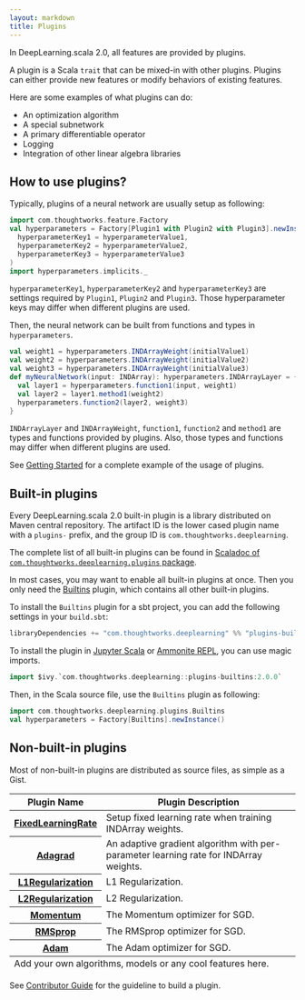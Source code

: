 ```yaml
---
layout: markdown
title: Plugins
---
```


In DeepLearning.scala 2.0, all features are provided by plugins.

A plugin is a Scala `trait` that can be mixed-in with other plugins. Plugins can either provide new features or modify behaviors of existing features.

Here are some examples of what plugins can do:

* An optimization algorithm
* A special subnetwork
* A primary differentiable operator
* Logging
* Integration of other linear algebra libraries

## How to use plugins?

Typically, plugins of a neural network are usually setup as following:

``` scala
import com.thoughtworks.feature.Factory
val hyperparameters = Factory[Plugin1 with Plugin2 with Plugin3].newInstance(
  hyperparameterKey1 = hyperparameterValue1,
  hyperparameterKey2 = hyperparameterValue2,
  hyperparameterKey3 = hyperparameterValue3
)
import hyperparameters.implicits._
```

`hyperparameterKey1`, `hyperparameterKey2` and `hyperparameterKey3` are settings required by `Plugin1`, `Plugin2` and `Plugin3`. Those hyperparameter keys may differ when different plugins are used.

Then, the neural network can be built from functions and types in `hyperparameters`.

``` scala
val weight1 = hyperparameters.INDArrayWeight(initialValue1)
val weight2 = hyperparameters.INDArrayWeight(initialValue2)
val weight3 = hyperparameters.INDArrayWeight(initialValue3)
def myNeuralNetwork(input: INDArray): hyperparameters.INDArrayLayer = {
  val layer1 = hyperparameters.function1(input, weight1)
  val layer2 = layer1.method1(weight2)
  hyperparameters.function2(layer2, weight3)
}
```

`INDArrayLayer` and `INDArrayWeight`, `function1`, `function2` and `method1` are types and functions provided by plugins. Also, those types and functions may differ when different plugins are used.

See [Getting Started](demo/2.0.0-Preview/GettingStarted.html) for a complete example of the usage of plugins.

## Built-in plugins

Every DeepLearning.scala 2.0 built-in plugin is a library distributed on Maven central repository. The artifact ID is the lower cased plugin name with a `plugins-` prefix, and
the group ID is `com.thoughtworks.deeplearning`.

The complete list of all built-in plugins can be found in [Scaladoc of `com.thoughtworks.deeplearning.plugins` package](https://javadoc.io/page/com.thoughtworks.deeplearning/deeplearning_2.11/latest/com/thoughtworks/deeplearning/plugins/package.html).

In most cases, you may want to enable all built-in plugins at once. Then you only need the [Builtins](https://javadoc.io/page/com.thoughtworks.deeplearning/plugins-builtins_2.11/latest/com/thoughtworks/deeplearning/plugins/Builtins.html) plugin, which contains all other built-in plugins.

To install the `Builtins` plugin for a sbt project, you can add the following settings in your `build.sbt`:

``` scala
libraryDependencies += "com.thoughtworks.deeplearning" %% "plugins-builtins" % "latest.release"
```

To install the plugin in [Jupyter Scala](https://github.com/alexarchambault/jupyter-scala) or [Ammonite REPL](http://ammonite.io/), you can use magic imports.

``` scala
import $ivy.`com.thoughtworks.deeplearning::plugins-builtins:2.0.0`
```

Then, in the Scala source file, use the `Builtins` plugin as following:
``` scala
import com.thoughtworks.deeplearning.plugins.Builtins
val hyperparameters = Factory[Builtins].newInstance()
```


## Non-built-in plugins

Most of non-built-in plugins are distributed as source files, as simple as a Gist.

<table>
<thead>
<th>
Plugin Name
</th>
<th>
Plugin Description
</th>
</thead>
<tbody>
<tr>
<th>
<a href="https://gist.github.com/Atry/1fb0608c655e3233e68b27ba99515f16#file-readme-ipynb">FixedLearningRate</a>
</th>
<td>
Setup fixed learning rate when training INDArray weights.
</td>
</tr>
<tr>
<th>
<a href="https://gist.github.com/Atry/89ee1baa4c161b8ccc1b82cdd9c109fe#file-adagrad-sc">Adagrad</a>
</th>
<td>
An adaptive gradient algorithm with per-parameter learning rate for INDArray weights.
</td>
</tr>
<tr>
<th>
<a href="https://gist.github.com/TerrorJack/8154015cc0ac5cfba8e351b642ef12b3#file-l1regularization-sc">L1Regularization</a>
</th>
<td>
L1 Regularization.
</td>
</tr>
<tr>
<th>
<a href="https://gist.github.com/TerrorJack/a60ff752270c40a6485ee787837390aa#file-l2regularization-sc">L2Regularization</a>
</th>
<td>
L2 Regularization.
</td>
</tr>
<tr>
<th>
<a href="https://gist.github.com/TerrorJack/08454c71448b626b013ddabd74d06adf#file-momentum-sc">Momentum</a>
</th>
<td>
The Momentum optimizer for SGD.
</td>
</tr>
<tr>
<th>
<a href="https://gist.github.com/TerrorJack/6b0640c76efc6788f13400ae91849e68#file-rmsprop-sc">RMSprop</a>
</th>
<td>
The RMSprop optimizer for SGD.
</td>
</tr>
<tr>
<th>
<a href="https://gist.github.com/TerrorJack/4a4dd1929963a34bf20340022b0f03d3#file-adam-sc">Adam</a>
</th>
<td>
The Adam optimizer for SGD.
</td>
</tr>
</tbody>
<tfoot>
<tr>
<td colspan="2">Add your own algorithms, models or any cool features here.</td>
</tr>
</tfoot>
</table>

See [Contributor Guide](demo/2.0.0-Preview/ContributorGuide.html) for the guideline to build a plugin.
